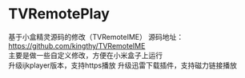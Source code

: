 # TVRemotePlay
基于小盒精灵源码的修改（TVRemoteIME）
源码地址：https://github.com/kingthy/TVRemoteIME  
主要是做一些自定义修改，方便在小米盒子上运行  
升级ijkplayer版本，支持https播放
升级迅雷下载插件，支持磁力链接播放
